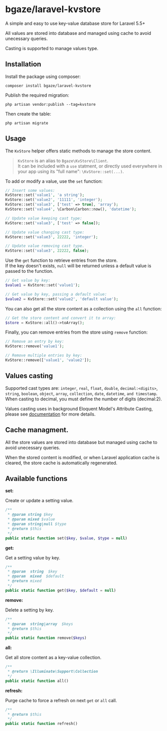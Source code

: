 # bgaze/laravel-kvstore

A simple and easy to use key-value database store for Laravel 5.5+

All values are stored into database and managed using cache to avoid unecessary queries.

Casting is supported to manage values type.

## Installation

Install the package using composer:

```
composer install bgaze/laravel-kvstore
```

Publish the required migration:

```
php artisan vendor:publish --tag=kvstore
```

Then create the table:

```
php artisan migrate
```

## Usage

The `KvStore` helper offers static methods to manage the store content.  

> `KvStore` is an alias to `Bgaze\KvStore\Client`.  
> It can be included with a `use` statment, or directly used everywhere in your app using its "full name": `\KvStore::set(...)`.

To add or modify a value, use the `set` function:

```php
// Insert some values:
KvStore::set('value1', 'a string');
KvStore::set('value2', '11111', 'integer');
KvStore::set('value3', ['test' => true], 'array');
KvStore::set('value4', \Carbon\Carbon::now(), 'datetime');

// Update value keeping cast type:
KvStore::set('value3', ['test' => false]);

// Update value changing cast type:
KvStore::set('value3', 22222, 'integer');

// Update value removing cast type.
KvStore::set('value3', 22222, false);
```

Use the `get` function to retrieve entries from the store.  
If the key doesn't exists, `null` will be returned unless a default value is passed to the function.

```php
// Get value by key:
$value1 = KvStore::set('value1');

// Get value by key, passing a default value:
$value2 = KvStore::set('value2', 'default value');
```

You can also get all the store content as a collection using the `all` function:

```php
// Get the store content and convert it to array:
$store = KvStore::all()->toArray();
```

Finally, you can remove entries from the store using `remove` function:

```php
// Remove an entry by key:
KvStore::remove('value1');

// Remove multiple entries by key:
KvStore::remove(['value1', 'value2']);
```

## Values casting

Supported cast types are: `integer`, `real`, `float`, `double`, `decimal:<digits>`,
`string`, `boolean`, `object`, `array`, `collection`, `date`, `datetime`, `and timestamp`.  
When casting to decimal, you must define the number of digits (decimal:2).

Values casting uses in background Eloquent Model's Attribute Casting, please see
[documentation](https://laravel.com/docs/master/eloquent-mutators#attribute-casting) for more details.

## Cache managment.

All the store values are stored into database but managed using cache to avoid unecessary queries.

When the stored content is modified, or when Laravel application cache is cleared, the store cache is automatically regenerated.

## Available functions

**set:**

Create or update a setting value.

```php
/**
 * @param string $key
 * @param mixed $value
 * @param string|null $type
 * @return $this
 */
public static function set($key, $value, $type = null)
```

**get:**

Get a setting value by key.

```php
/**
 * @param  string  $key
 * @param  mixed  $default
 * @return mixed
 */
public static function get($key, $default = null)
```

**remove:**

Delete a setting by key.

```php
/**
 * @param  string|array  $keys
 * @return $this
 */
public static function remove($keys)
```

**all:**

Get all store content as a key-value collection.

```php
/**
 * @return \Illuminate\Support\Collection
 */
public static function all()
```

**refresh:**

Purge cache to force a refresh on next `get` or `all` call.

```php
/**
 * @return $this
 */
public static function refresh()
```


